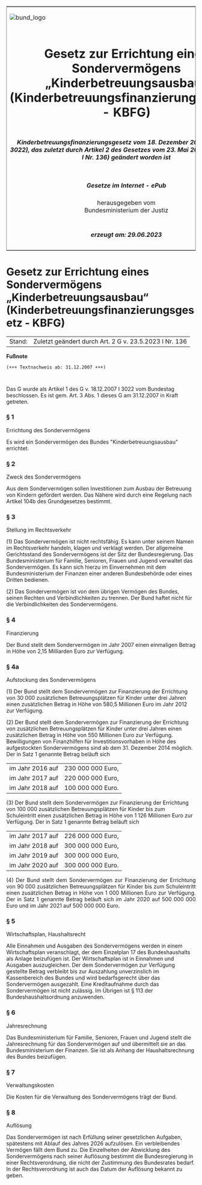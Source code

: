 <span id="DECKBLATT.html"></span>

<table border="0" frame="border" width="100%">

<tr valign="top">

<td align="left">

![bund\_logo](BfJ_2021_Web_de_de.gif)

</td>

<td align="right">

 

</td>

</tr>

<tr align="center" valign="middle">

<td colspan="2">

# Gesetz zur Errichtung eines Sondervermögens „Kinderbetreuungsausbau“ (Kinderbetreuungsfinanzierungsgesetz - KBFG)

</td>

</tr>

<tr align="center" valign="middle">

<td colspan="2">

##### Kinderbetreuungsfinanzierungsgesetz vom 18. Dezember 2007 (BGBl. I S. 3022), das zuletzt durch Artikel 2 des Gesetzes vom 23. Mai 2023 (BGBl. 2023 I Nr. 136) geändert worden ist

</td>

</tr>

<tr align="center" valign="middle">

<td colspan="2">

  
  

##### Gesetze im Internet - ePub  
  
herausgegeben vom  
Bundesministerium der Justiz

</td>

</tr>

<tr align="center" valign="bottom">

<td colspan="2">

  
  

##### erzeugt am: 29.06.2023

</td>

</tr>

</table>

<span id="BJNR302210007.html"></span>

# Gesetz zur Errichtung eines Sondervermögens „Kinderbetreuungsausbau“ (Kinderbetreuungsfinanzierungsgesetz - KBFG)

<div>

<div class="jnhtml">

|        |                                                        |
| ------ | ------------------------------------------------------ |
| Stand: | Zuletzt geändert durch Art. 2 G v. 23.5.2023 I Nr. 136 |

</div>

</div>

<div>

  
**Fußnote**

<div class="jnhtml">

<div>

<div class="jurAbsatz">

  

``` 
(+++ Textnachweis ab: 31.12.2007 +++)

 
```

Das G wurde als Artikel 1 des G v. 18.12.2007 I 3022 vom Bundestag
beschlossen. Es ist gem. Art. 3 Abs. 1 dieses G am 31.12.2007 in Kraft
getreten.

</div>

</div>

</div>

</div>

<span id="BJNR302210007BJNE000200000.html"></span>

### § 1  
Errichtung des Sondervermögens

<div>

<div class="jnhtml">

<div>

<div class="jurAbsatz">

Es wird ein Sondervermögen des Bundes "Kinderbetreuungsausbau"
errichtet.

</div>

</div>

</div>

</div>

<span id="BJNR302210007BJNE000301119.html"></span>

### § 2  
Zweck des Sondervermögens

<div>

<div class="jnhtml">

<div>

<div class="jurAbsatz">

Aus dem Sondervermögen sollen Investitionen zum Ausbau der Betreuung von
Kindern gefördert werden. Das Nähere wird durch eine Regelung nach
Artikel 104b des Grundgesetzes bestimmt.

</div>

</div>

</div>

</div>

<span id="BJNR302210007BJNE000400000.html"></span>

### § 3  
Stellung im Rechtsverkehr

<div>

<div class="jnhtml">

<div>

<div class="jurAbsatz">

(1) Das Sondervermögen ist nicht rechtsfähig. Es kann unter seinem Namen
im Rechtsverkehr handeln, klagen und verklagt werden. Der allgemeine
Gerichtsstand des Sondervermögens ist der Sitz der Bundesregierung. Das
Bundesministerium für Familie, Senioren, Frauen und Jugend verwaltet das
Sondervermögen. Es kann sich hierzu im Einvernehmen mit dem
Bundesministerium der Finanzen einer anderen Bundesbehörde oder eines
Dritten bedienen.

</div>

<div class="jurAbsatz">

(2) Das Sondervermögen ist von dem übrigen Vermögen des Bundes, seinen
Rechten und Verbindlichkeiten zu trennen. Der Bund haftet nicht für die
Verbindlichkeiten des Sondervermögens.

</div>

</div>

</div>

</div>

<span id="BJNR302210007BJNE000500000.html"></span>

### § 4  
Finanzierung

<div>

<div class="jnhtml">

<div>

<div class="jurAbsatz">

Der Bund stellt dem Sondervermögen im Jahr 2007 einen einmaligen Betrag
in Höhe von 2,15 Milliarden Euro zur Verfügung.

</div>

</div>

</div>

</div>

<span id="BJNR302210007BJNE001003126.html"></span>

### § 4a  
Aufstockung des Sondervermögens

<div>

<div class="jnhtml">

<div>

<div class="jurAbsatz">

(1) Der Bund stellt dem Sondervermögen zur Finanzierung der Errichtung
von 30 000 zusätzlichen Betreuungsplätzen für Kinder unter drei Jahren
einen zusätzlichen Betrag in Höhe von 580,5 Millionen Euro im Jahr 2012
zur Verfügung.

</div>

<div class="jurAbsatz">

(2) Der Bund stellt dem Sondervermögen zur Finanzierung der Errichtung
von zusätzlichen Betreuungsplätzen für Kinder unter drei Jahren einen
zusätzlichen Betrag in Höhe von 550 Millionen Euro zur Verfügung.
Bewilligungen von Finanzhilfen für Investitionsvorhaben in Höhe des
aufgestockten Sondervermögens sind ab dem 31. Dezember 2014 möglich. Der
in Satz 1 genannte Betrag beläuft sich

|                  |                   |
| :--------------- | ----------------: |
| im Jahr 2016 auf | 230 000 000 Euro, |
| im Jahr 2017 auf | 220 000 000 Euro, |
| im Jahr 2018 auf | 100 000 000 Euro. |

</div>

<div class="jurAbsatz">

(3) Der Bund stellt dem Sondervermögen zur Finanzierung der Errichtung
von 100 000 zusätzlichen Betreuungsplätzen für Kinder bis zum
Schuleintritt einen zusätzlichen Betrag in Höhe von 1 126 Millionen Euro
zur Verfügung. Der in Satz 1 genannte Betrag beläuft sich

|                  |                   |
| :--------------- | ----------------: |
| im Jahr 2017 auf | 226 000 000 Euro, |
| im Jahr 2018 auf | 300 000 000 Euro, |
| im Jahr 2019 auf | 300 000 000 Euro, |
| im Jahr 2020 auf | 300 000 000 Euro. |

</div>

<div class="jurAbsatz" style="text-align:justify;">

(4) Der Bund stellt dem Sondervermögen zur Finanzierung der Errichtung
von 90 000 zusätzlichen Betreuungsplätzen für Kinder bis zum
Schuleintritt einen zusätzlichen Betrag in Höhe von 1 000 Millionen Euro
zur Verfügung. Der in Satz 1 genannte Betrag beläuft sich im Jahr 2020
auf 500 000 000 Euro und im Jahr 2021 auf 500 000 000 Euro.

</div>

</div>

</div>

</div>

<span id="BJNR302210007BJNE000600000.html"></span>

### § 5  
Wirtschaftsplan, Haushaltsrecht

<div>

<div class="jnhtml">

<div>

<div class="jurAbsatz">

Alle Einnahmen und Ausgaben des Sondervermögens werden in einem
Wirtschaftsplan veranschlagt, der dem Einzelplan 17 des Bundeshaushalts
als Anlage beizufügen ist. Der Wirtschaftsplan ist in Einnahmen und
Ausgaben auszugleichen. Der dem Sondervermögen zur Verfügung gestellte
Betrag verbleibt bis zur Auszahlung unverzinslich im Kassenbereich des
Bundes und wird bedarfsgerecht über das Sondervermögen ausgezahlt. Eine
Kreditaufnahme durch das Sondervermögen ist nicht zulässig. Im Übrigen
ist § 113 der Bundeshaushaltsordnung anzuwenden.

</div>

</div>

</div>

</div>

<span id="BJNR302210007BJNE000700000.html"></span>

### § 6  
Jahresrechnung

<div>

<div class="jnhtml">

<div>

<div class="jurAbsatz">

Das Bundesministerium für Familie, Senioren, Frauen und Jugend stellt
die Jahresrechnung für das Sondervermögen auf und übermittelt sie an das
Bundesministerium der Finanzen. Sie ist als Anhang der Haushaltsrechnung
des Bundes beizufügen.

</div>

</div>

</div>

</div>

<span id="BJNR302210007BJNE000800000.html"></span>

### § 7  
Verwaltungskosten

<div>

<div class="jnhtml">

<div>

<div class="jurAbsatz">

Die Kosten für die Verwaltung des Sondervermögens trägt der Bund.

</div>

</div>

</div>

</div>

<span id="BJNR302210007BJNE000907377.html"></span>

### § 8  
Auflösung

<div>

<div class="jnhtml">

<div>

<div class="jurAbsatz">

Das Sondervermögen ist nach Erfüllung seiner gesetzlichen Aufgaben,
spätestens mit Ablauf des Jahres 2026 aufzulösen. Ein verbleibendes
Vermögen fällt dem Bund zu. Die Einzelheiten der Abwicklung des
Sondervermögens nach seiner Auflösung bestimmt die Bundesregierung in
einer Rechtsverordnung, die nicht der Zustimmung des Bundesrates bedarf.
In der Rechtsverordnung ist auch das Datum der Auflösung bekannt zu
geben.

</div>

</div>

</div>

</div>
